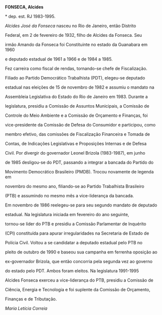 **FONSECA, Alcides**



\* dep. est. RJ 1983-1995.



*Alcides José da Fonseca* nasceu no Rio de Janeiro, então Distrito

Federal, em 2 de fevereiro de 1932, filho de Alcides da Fonseca. Seu

irmão Amando da Fonseca foi Constituinte no estado da Guanabara em 1960

e deputado estadual de 1961 a 1966 e de 1984 a 1985.



Fez carreira como fiscal de rendas, tornando-se chefe de Fiscalização.

Filiado ao Partido Democrático Trabalhista (PDT), elegeu-se deputado

estadual nas eleições de 15 de novembro de 1982 e assumiu o mandato na

Assembleia Legislativa do Estado do Rio de Janeiro em 1983. Durante a

legislatura, presidiu a Comissão de Assuntos Municipais, a Comissão de

Controle do Meio Ambiente e a Comissão de Orçamento e Finanças, foi

vice-presidente da Comissão de Defesa do Consumidor e participou, como

membro efetivo, das comissões de Fiscalização Financeira e Tomada de

Contas, de Indicações Legislativas e Proposições Internas e de Defesa

Civil. Por divergir do governador Leonel Brizola (1983-1987), em junho

de 1985 desligou-se do PDT, passando a integrar a bancada do Partido do

Movimento Democrático Brasileiro (PMDB). Trocou novamente de legenda em

novembro do mesmo ano, filiando-se ao Partido Trabalhista Brasileiro

(PTB) e assumindo no mesmo mês a vice-liderança da bancada.



Em novembro de 1986 reelegeu-se para seu segundo mandato de deputado

estadual. Na legislatura iniciada em fevereiro do ano seguinte,

tornou-se líder do PTB e presidiu a Comissão Parlamentar de Inquérito

(CPI) constituída para apurar irregularidades na Secretaria de Estado de

Polícia Civil. Voltou a se candidatar a deputado estadual pelo PTB no

pleito de outubro de 1990 e baseou sua campanha em ferrenha oposição ao

ex-governador Brizola, que então concorria pela segunda vez ao governo

do estado pelo PDT. Ambos foram eleitos. Na legislatura 1991-1995

Alcides Fonseca exerceu a vice-liderança do PTB, presidiu a Comissão de

Ciência, Energia e Tecnologia e foi suplente da Comissão de Orçamento,

Finanças e de Tributação.



*Maria Letícia Correia*



